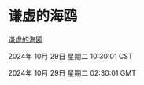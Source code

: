 # 谦虚的海鸥
[谦虚的海鸥](http://219.139.197.74:56308/qxdho/course/base/hotlink/index.php)

2024年 10月 29日 星期二 10:30:01 CST

2024年 10月 29日 星期二 02:30:01 GMT
